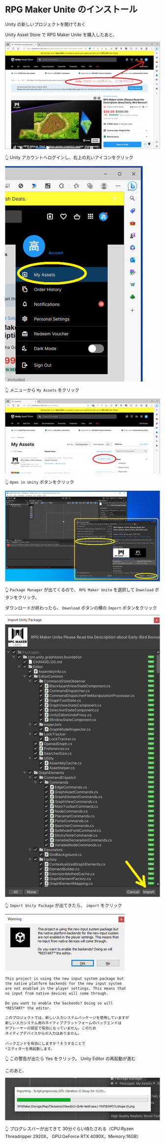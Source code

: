 # RPG Maker Unite のインストール

Unity の新しいプロジェクトを開けておく  

Unity Asset Store で RPG Maker Unite を購入したあと、  

![Unity Account](./img/202305__rpgmu__11-2248--install-o2o0.png)  

👆 Unity アカウントへログインし、右上の丸いアイコンをクリック  

![My Assets](./img/202305__rpgmu__11-2256--my-assets-o2o0.png)

👆 メニューから `My Assets` をクリック  

![Open in Unity](./img/202305__rpgmu__11-2259--open-in-unity-o2o0.png)  

👆 `Open in Unity` ボタンをクリック  

![Package Manager](./img/202305__rpgmu__11-2303--package-manager-o2o0.png)  

👆 `Package Manager` が出てくるので、 `RPG Maker Unite` を選択して `Download` ボタンをクリック。  

ダウンロードが終わったら、 `Download` ボタンの横の `Import` ボタンをクリック  

![Import Unity Package](./img/202305__rpgmu__11-2312--import-unity-package-o2o0.png)  

👆 `Import Unity Package` が出てきたら、 `import` をクリック  

![Warning](./img/202305__rpgmu__11-2314--warning-o1o0.png)  

```plaintext
This project is using the new input system package but
the native platform backends for the new input system
are not enabled in the player settings. This means that
no input from native devices will come through.

Do you want to enable the backends? Doing so will
*RESTART* the editor.
```

```plaintext
このプロジェクトでは、新しい入力システムパッケージを使用していますが
新しい入力システム用のネイティブプラットフォームのバックエンドは
がプレーヤーの設定で有効になっていません。このため
ネイティブデバイスからの入力はありません。

バックエンドを有効にしますか？そうすることで
*エディターを再起動します。
```

👆 この警告が出たら Yes をクリック。 Unity Editor の再起動が進む  

このあと、  

![Progress Bar](./img/202305__rpgmu__11-2331--progress-bar-o1o0.png)  

👆 プログレスバーが出てきて 30分ぐらい待たされる（CPU:Ryzen Threadripper 2920X， GPU:GeForce RTX 4090X，Memory:16GB）  
